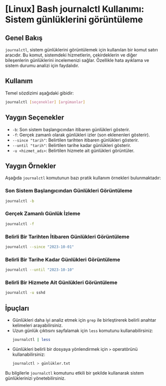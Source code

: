 # [Linux] Bash journalctl Kullanımı: Sistem günlüklerini görüntüleme

## Genel Bakış
`journalctl`, sistem günlüklerini görüntülemek için kullanılan bir komut satırı aracıdır. Bu komut, sistemdeki hizmetlerin, çekirdeklerin ve diğer bileşenlerin günlüklerini incelemenizi sağlar. Özellikle hata ayıklama ve sistem durumu analizi için faydalıdır.

## Kullanım
Temel sözdizimi aşağıdaki gibidir:
```bash
journalctl [seçenekler] [argümanlar]
```

## Yaygın Seçenekler
- `-b`: Son sistem başlangıcından itibaren günlükleri gösterir.
- `-f`: Gerçek zamanlı olarak günlükleri izler (son eklenenleri gösterir).
- `--since "tarih"`: Belirtilen tarihten itibaren günlükleri gösterir.
- `--until "tarih"`: Belirtilen tarihe kadar günlükleri gösterir.
- `-u <hizmet_adı>`: Belirtilen hizmete ait günlükleri görüntüler.

## Yaygın Örnekler
Aşağıda `journalctl` komutunun bazı pratik kullanım örnekleri bulunmaktadır:

### Son Sistem Başlangıcından Günlükleri Görüntüleme
```bash
journalctl -b
```

### Gerçek Zamanlı Günlük İzleme
```bash
journalctl -f
```

### Belirli Bir Tarihten İtibaren Günlükleri Görüntüleme
```bash
journalctl --since "2023-10-01"
```

### Belirli Bir Tarihe Kadar Günlükleri Görüntüleme
```bash
journalctl --until "2023-10-10"
```

### Belirli Bir Hizmete Ait Günlükleri Görüntüleme
```bash
journalctl -u sshd
```

## İpuçları
- Günlükleri daha iyi analiz etmek için `grep` ile birleştirerek belirli anahtar kelimeleri arayabilirsiniz.
- Uzun günlük çıktısını sayfalamak için `less` komutunu kullanabilirsiniz: 
  ```bash
  journalctl | less
  ```
- Günlükleri belirli bir dosyaya yönlendirmek için `>` operatörünü kullanabilirsiniz:
  ```bash
  journalctl > günlükler.txt
  ``` 

Bu bilgilerle `journalctl` komutunu etkili bir şekilde kullanarak sistem günlüklerinizi yönetebilirsiniz.